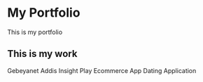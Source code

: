 # My Portfolio
This is my portfolio

## This is my work

Gebeyanet
Addis Insight Play
Ecommerce App
Dating Application